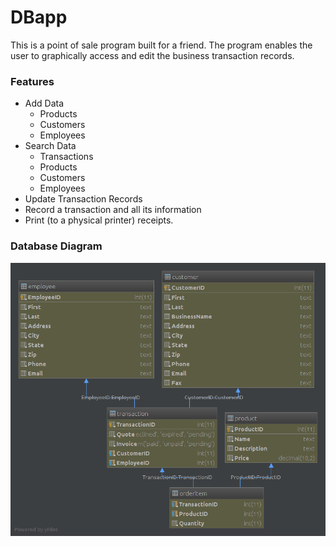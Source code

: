 # DBapp

This is a point of sale program built for a friend. The program enables 
the user to graphically access and edit the business transaction records.
### Features
  - Add Data
    - Products
    - Customers
    - Employees
  - Search Data
    - Transactions
    - Products
    - Customers
    - Employees
  - Update Transaction Records
  - Record a transaction and all its information
  - Print (to a physical printer) receipts.
  
### Database Diagram
![Database diagram](Database/diagram.png)
